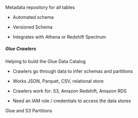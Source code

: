 Metadata repository for all tables
- Automated schema
- Versioned Schema

- Integrates with Athena or Redshift Spectrum


##### Glue Crawlers 
Helping to build the Glue Data Catalog

- Crawlers go through data to infer schemas and partitions
- Works JSON, Parquet, CSV, relational store
- Crawlers work for: S3, Amazon Redshift, Amazon RDS

- Need an IAM role / credentials to access the data stores


Glue and S3 Partitions


